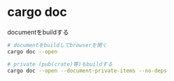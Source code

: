 # cargo doc

documentをbuildする

```sh
# documentをbuildしてbrowserを開く
cargo doc --open

# private (pub(crate)等)もbuildする
cargo doc --open --document-private-items --no-deps
```
